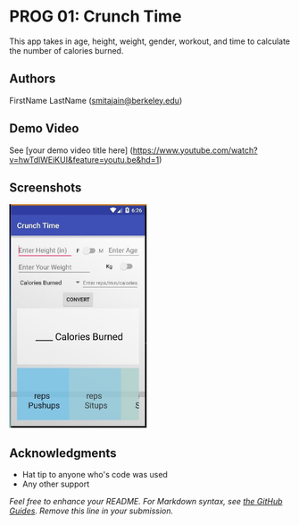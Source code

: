 # PROG 01: Crunch Time

This app takes in age, height, weight, gender, workout, and time to calculate the number of calories burned.

## Authors

FirstName LastName ([smitajain@berkeley.edu](mailto:smitajain@berkeley.edu))

## Demo Video

See [your demo video title here] (https://www.youtube.com/watch?v=hwTdlWEiKUI&feature=youtu.be&hd=1)

## Screenshots

<img src="screenshots/main.png" height="400" alt="Screenshot"/>

## Acknowledgments

* Hat tip to anyone who's code was used
* Any other support

*Feel free to enhance your README. For Markdown syntax, see [the GitHub Guides](https://guides.github.com/features/mastering-markdown/). Remove this line in your submission.*
